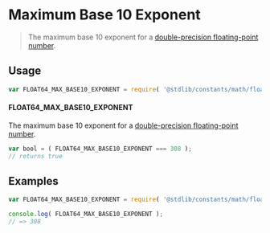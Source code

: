 <!--

@license Apache-2.0

Copyright (c) 2018 The Stdlib Authors.

Licensed under the Apache License, Version 2.0 (the "License");
you may not use this file except in compliance with the License.
You may obtain a copy of the License at

   http://www.apache.org/licenses/LICENSE-2.0

Unless required by applicable law or agreed to in writing, software
distributed under the License is distributed on an "AS IS" BASIS,
WITHOUT WARRANTIES OR CONDITIONS OF ANY KIND, either express or implied.
See the License for the specific language governing permissions and
limitations under the License.

-->

# Maximum Base 10 Exponent

> The maximum base 10 exponent for a [double-precision floating-point number][ieee754].

<section class="usage">

## Usage

<!-- eslint-disable id-length -->

```javascript
var FLOAT64_MAX_BASE10_EXPONENT = require( '@stdlib/constants/math/float64-max-base10-exponent' );
```

#### FLOAT64_MAX_BASE10_EXPONENT

The maximum base 10 exponent for a [double-precision floating-point number][ieee754].

```javascript
var bool = ( FLOAT64_MAX_BASE10_EXPONENT === 308 );
// returns true
```

</section>

<!-- /.usage -->

<section class="examples">

## Examples

<!-- TODO: better example -->

<!-- eslint no-undef: "error" -->

<!-- eslint-disable id-length -->

```javascript
var FLOAT64_MAX_BASE10_EXPONENT = require( '@stdlib/constants/math/float64-max-base10-exponent' );

console.log( FLOAT64_MAX_BASE10_EXPONENT );
// => 308
```

</section>

<!-- /.examples -->

<section class="links">

[ieee754]: https://en.wikipedia.org/wiki/IEEE_754-1985

</section>

<!-- /.links -->
